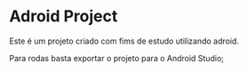 # Adroid Project


Este é um projeto criado com fims de estudo utilizando adroid.

Para rodas basta exportar o projeto para o Android Studio;
